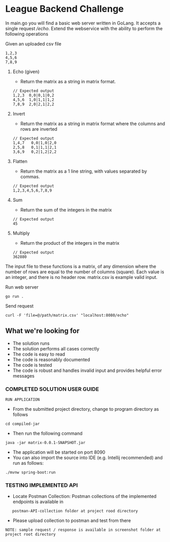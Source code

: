 # League Backend Challenge

In main.go you will find a basic web server written in GoLang. It accepts a single request _/echo_. Extend the webservice with the ability to perform the following operations

Given an uploaded csv file
```
1,2,3
4,5,6
7,8,9
```

1. Echo (given)
    - Return the matrix as a string in matrix format.
    
    ```
    // Expected output
    1,2,3  0,0|0,1|0,2
    4,5,6  1,0|1,1|1,2
    7,8,9  2,0|2,1|2,2
    ``` 
2. Invert
    - Return the matrix as a string in matrix format where the columns and rows are inverted
    ```
    // Expected output
    1,4,7   0,0|1,0|2,0
    2,5,8   0,1|1,1|2,1
    3,6,9   0,2|1,2|2,2
    ``` 
3. Flatten
    - Return the matrix as a 1 line string, with values separated by commas.
    ```
    // Expected output
    1,2,3,4,5,6,7,8,9
    ``` 
4. Sum
    - Return the sum of the integers in the matrix
    ```
    // Expected output
    45
    ``` 
5. Multiply
    - Return the product of the integers in the matrix
    ```
    // Expected output
    362880
    ``` 

The input file to these functions is a matrix, of any dimension where the number of rows are equal to the number of columns (square). Each value is an integer, and there is no header row. matrix.csv is example valid input.  

Run web server
```
go run .
```

Send request
```
curl -F 'file=@/path/matrix.csv' "localhost:8080/echo"
```

## What we're looking for

- The solution runs
- The solution performs all cases correctly
- The code is easy to read
- The code is reasonably documented
- The code is tested
- The code is robust and handles invalid input and provides helpful error messages


### COMPLETED SOLUTION USER GUIDE

``RUN APPLICATION``
- From the submitted project directory, change to program directory as follows
```
cd compiled-jar
```
- Then run the following command
```
java -jar matrix-0.0.1-SNAPSHOT.jar 
```

- The application will be started on port 8090
- You can also import the source into IDE (e.g. Intellij recommended) and run as follows:
```
./mvnw spring-boot:run
```

### TESTING IMPLEMENTED API
- Locate Postman Collection: Postman collections of the implemented endpoints is available in
```
   postman-API-collection folder at project rood directory
```
- Please upload collection to postman and test from there
```
NOTE: sample request / response is available in screenshot folder at project root directory
```
